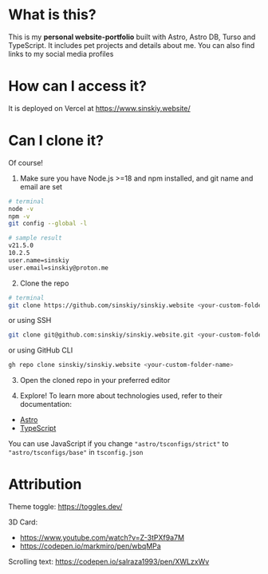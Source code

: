 # What is this?

This is my **personal website-portfolio** built with Astro, Astro DB, Turso and TypeScript. It includes pet projects and details about me. You can also find links to my social media profiles

# How can I access it?

It is deployed on Vercel at https://www.sinskiy.website/

# Can I clone it?

Of course!

1. Make sure you have Node.js >=18 and npm installed, and git name and email are set

```sh
# terminal
node -v
npm -v
git config --global -l
```

```sh
# sample result
v21.5.0
10.2.5
user.name=sinskiy
user.email=sinskiy@proton.me
```

2. Clone the repo

```sh
# terminal
git clone https://github.com/sinskiy/sinskiy.website <your-custom-folder-name>
```

or using SSH

```sh
git clone git@github.com:sinskiy/sinskiy.website.git <your-custom-folder-name>
```

or using GitHub CLI

```sh
gh repo clone sinskiy/sinskiy.website <your-custom-folder-name>
```

3. Open the cloned repo in your preferred editor

4. Explore! To learn more about technologies used, refer to their documentation:

- [Astro](https://docs.astro.build/)
- [TypeScript](https://www.typescriptlang.org/docs/)

You can use JavaScript if you change `"astro/tsconfigs/strict"` to `"astro/tsconfigs/base"` in `tsconfig.json`

# Attribution

Theme toggle: https://toggles.dev/

3D Card:

- https://www.youtube.com/watch?v=Z-3tPXf9a7M
- https://codepen.io/markmiro/pen/wbqMPa

Scrolling text: https://codepen.io/salraza1993/pen/XWLzxWv
